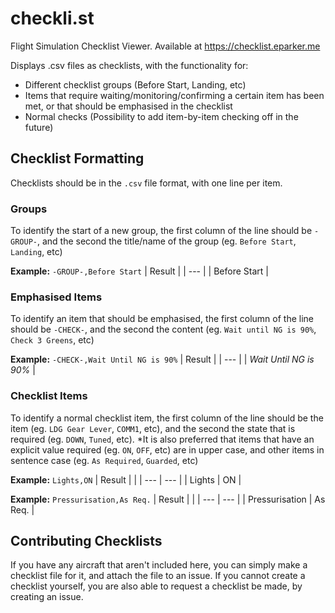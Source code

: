 # checkli.st
Flight Simulation Checklist Viewer. Available at https://checklist.eparker.me

Displays .csv files as checklists, with the functionality for:
- Different checklist groups (Before Start, Landing, etc)
- Items that require waiting/monitoring/confirming a certain item has been met, or that should be emphasised in the checklist
- Normal checks (Possibility to add item-by-item checking off in the future)

## Checklist Formatting
Checklists should be in the `.csv` file format, with one line per item.

### Groups
To identify the start of a new group, the first column of the line should be `-GROUP-`, and the second the title/name of the group (eg. `Before Start`, `Landing`, etc)

**Example:** `-GROUP-,Before Start`
| Result |
| --- |
| Before Start |

### Emphasised Items
To identify an item that should be emphasised, the first column of the line should be `-CHECK-`, and the second the content (eg. `Wait until NG is 90%`, `Check 3 Greens`, etc)

**Example:** `-CHECK-,Wait Until NG is 90%`
| Result |
| --- |
| *Wait Until NG is 90%* |

### Checklist Items
To identify a normal checklist item, the first column of the line should be the item (eg. `LDG Gear Lever`, `COMM1`, etc), and the second the state that is required (eg. `DOWN`, `Tuned`, etc).
*It is also preferred that items that have an explicit value required (eg. `ON`, `OFF`, etc) are in upper case, and other items in sentence case (eg. `As Required`, `Guarded`, etc)

**Example:** `Lights,ON`
| Result | |
| --- | --- |
| Lights | ON |

**Example:** `Pressurisation,As Req.`
| Result | |
| --- | --- |
| Pressurisation | As Req. |

## Contributing Checklists
If you have any aircraft that aren't included here, you can simply make a checklist file for it, and attach the file to an issue. If you cannot create a checklist yourself, you are also able to request a checklist be made, by creating an issue.
